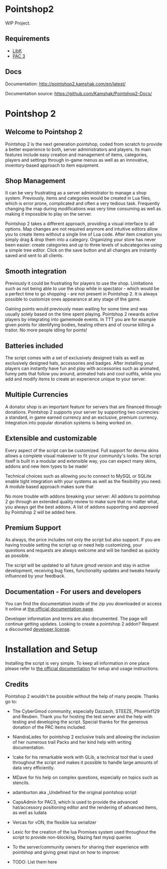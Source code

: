 Pointshop2
==========

WIP Project. 

## Requirements
- [LibK](https://github.com/Kamshak/LibK)
- [PAC 3](https://github.com/CapsAdmin/pac3)

## Docs
Documentation: http://pointshop2.kamshak.com/en/latest/

Documentation source: https://github.com/Kamshak/Pointshop2-Docs/


# Pointshop 2

## Welcome to Pointshop 2
Pointshop 2 is the next generation pointshop, coded from scratch to provide a better experience to both, server administrators and players. Its main features include easy creation and management of items, categories, players and settings through in-game menus as well as an innovative, inventory-based approach to item equipment. 

## Shop Management
It can be very frustrating as a server administrator to manage a shop system. Previously, items and categories would be created in Lua files, which is error prone, complicated and often a very tedious task. Frequently changing the map during modifications was very time consuming as well as making it impossible to play on the server.

Pointshop 2 takes a different approach, providing a visual interface to all options. Map changes are not required anymore and intuitive editors allow you to create items without a single line of Lua code. After item creation you simply drag & drop them into a category. Organizing your store has never been easier: create categories and up to three levels of subcategories using a simple tree editor. Click on the save button and all changes are instantly saved and sent to all clients.

## Smooth integration
Previously it could be frustrating for players to use the shop. Limitations such as not being able to use the shop while in spectator - which would be a perfect time to go shopping - are not present in Pointshop 2. It is always possible to customize ones appearance at any stage of the game.

Gaining points would previously mean waiting for some time and was usually solely based on the time spent playing. Pointshop 2 rewards active players by integrating into gamemode events. In TTT you are for example given points for identifying bodies, healing others and of course killing a traitor. No more people idling for points!

## Batteries included
The script comes with a set of exclusively designed trails as well as exclusively designed hats, accessories and badges. After installing your players can instantly have fun and play with accessories such as animated, funny pets that follow you around, animated hats and cool outfits, while you add and modify items to create an experience unique to your server.

## Multiple Currencies
A donator shop is an important feature for servers that are financed through donations.
Pointshop 2 supports your server by supporting two currencies: a standard, in game earned currency and an exclusive, premium currency. Integration into popular donation systems is being worked on.

## Extensible and customizable
Every aspect of the script can be customized. Full support for derma skins allows a complete visual makeover to fit your community's looks. The script itself is built in a modular and extensible way, you can expect many skins, addons and new item types to be made!

Technical choices such as allowing you to connect to MySQL or SQLite enable tight integration with your systems as well as the flexibility you need. A module based approach makes sure that 

No more trouble with addons breaking your server: All addons to pointshop 2 go through an extended quality review to make sure that no matter what, you always get the best addons. A list of addons supporting and approved by Pointshop 2 will be added here. 

## Premium Support
As always, the price includes not only the script but also support. If you are having trouble setting the script up or need help customizing, your questions and requests are always welcome and will be handled as quickly as possible.

The script will be updated to all future gmod version and stay in active development, receiving bug fixes, functionality updates and tweaks heavily influenced by your feedback.

## Documentation - For users and developers
You can find the documentation inside of the zip you downloaded or access it online at [the official documentation page](http://pointshop2.kamshak.com/en/latest/). 

Developer information and terms are also documented. The page will continue getting updates. 
Looking to create a pointshop 2 addon? Request a discounted [developer license](http://pointshop2.kamshak.com/en/latest/developer/index.html#developer-license).


# Installation and Setup
Installing the script is very simple. To keep all information in one place please refer to [the official documentation](http://pointshop2.kamshak.com/en/latest/installation.html) for setup and usage instructions.

## Credits

Pointshop 2 wouldn't be possible without the help of many people. 
Thanks go to:
- The CyberGmod community, especially Dazzaoh, STEEZE, Phoenixf129 and Reuben. Thank you for hosting the test server and the help with testing and developing the script. Special thanks for the generous donation of the PAC items included.
- NiandraLades for pointshop 2 exclusive trails and allowing the inclusion of her numerous trail Packs and her kind help with writing documentation.
- !cake for his remarkable work with GLib, a technical tool that is used throughout the script and makes it possible to handle large amounts of data very efficiently.
- MDave for his help on complex questions, especially on topics such as stencils.
- adamburton aka _Undefined for the original pointshop script
- CapsAdmin for PAC3, which is used to provide the advanced hat/accessory positioning editor and the rendering of advanced items, as well as ludata
- Vercas for vON, the flexible lua serializer
- Lexic for the creation of the lua Promises system used throughout the script to provide non-blocking, blazing fast mysql queries

- To the server/community owners for sharing their experience with pointshop and giving great input on how to improve:
 - TODO: List them here

